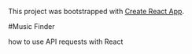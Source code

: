This project was bootstrapped with [Create React App](https://github.com/facebookincubator/create-react-app).

#Music Finder

how to use API requests with React 